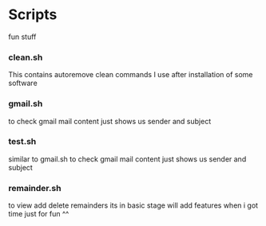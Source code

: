 # Scripts
fun stuff

<h3><b>clean.sh</b></h3> 
This contains autoremove clean commands I use after installation of some software

<h3><b>gmail.sh</b></h3> 
to check gmail mail content just shows us sender and subject

<h3><b>test.sh</b></h3> 
similar to gmail.sh to check gmail mail content just shows us sender and subject

<h3><b>remainder.sh</b></h3> 
to view add delete remainders its in basic stage will add features when i got time just for fun ^^
